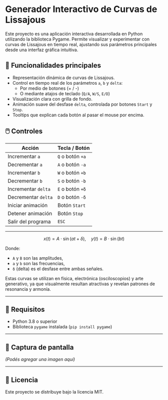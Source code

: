 # Generador Interactivo de Curvas de Lissajous

Este proyecto es una aplicación interactiva desarrollada en Python utilizando la biblioteca Pygame. Permite visualizar y experimentar con curvas de Lissajous en tiempo real, ajustando sus parámetros principales desde una interfaz gráfica intuitiva.

## 🎯 Funcionalidades principales

- Representación dinámica de curvas de Lissajous.
- Control en tiempo real de los parámetros `a`, `b` y `delta`:
  - Por medio de botones (+ / -)
  - O mediante atajos de teclado (`Q/A`, `W/S`, `E/D`)
- Visualización clara con grilla de fondo.
- Animación suave del desfase `delta`, controlada por botones `Start` y `Stop`.
- Tooltips que explican cada botón al pasar el mouse por encima.

## 🖱️ Controles

| Acción                 | Tecla / Botón     |
|------------------------|------------------|
| Incrementar `a`        | `Q` o botón `+a` |
| Decrementar `a`        | `A` o botón `-a` |
| Incrementar `b`        | `W` o botón `+b` |
| Decrementar `b`        | `S` o botón `-b` |
| Incrementar `delta`    | `E` o botón `+δ` |
| Decrementar `delta`    | `D` o botón `-δ` |
| Iniciar animación      | Botón `Start`    |
| Detener animación      | Botón `Stop`     |
| Salir del programa     | `ESC`            |

---


$$
x(t) = A \cdot \sin(a t + \delta), \quad y(t) = B \cdot \sin(b t)
$$


Donde:
- `A` y `B` son las amplitudes,
- `a` y `b` son las frecuencias,
- `δ` (delta) es el desfase entre ambas señales.

Estas curvas se utilizan en física, electrónica (osciloscopios) y arte generativo, ya que visualmente resultan atractivas y revelan patrones de resonancia y armonía.

---

## 🧩 Requisitos

- Python 3.8 o superior
- Biblioteca `pygame` instalada (`pip install pygame`)

---

## 📸 Captura de pantalla

*(Podés agregar una imagen aquí)*

---

## 📄 Licencia

Este proyecto se distribuye bajo la licencia MIT.
